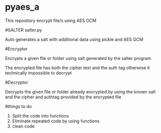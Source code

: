 # pyaes_a

This repository encrypt file/s 
using AES GCM 

#SALTER 
salter.py

Auto generates a salt with additional data using pickle and AES GCM

#Encryptor 

Encrypts a given file or folder 
using salt generated by the salter program

The encrypted file has both the cipher text and the auth tag 
otherwise it technically impossible to decrypt 

#Decryptor 

Decrypts the given file or folder already encrypted 
by using the known salt and  the cipher and authtag provided by the 
encrypted file 


#things to do 

1. Split the code into functions 
2. Eliminate repeated code by using functions 
3. clean code 
